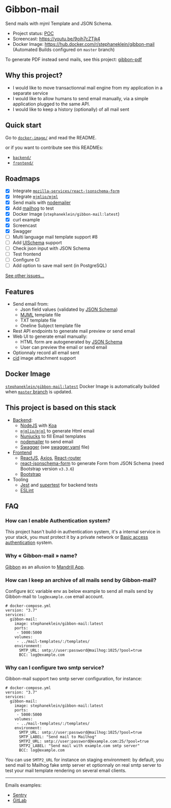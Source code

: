 # Gibbon-mail

Send mails with mjml Template  and JSON Schema.

- Project status: [POC](https://en.wikipedia.org/wiki/Proof_of_concept)
- Screencast: https://youtu.be/9oih7cZTjk4
- Docker Image: https://hub.docker.com/r/stephaneklein/gibbon-mail (Automated Builds configured on `master` branch)

To generate PDF instead send mails, see this project: [gibbon-pdf](https://github.com/stephane-klein/gibbon-pdf)

## Why this project?

- I would like to move transactionnal mail engine from my application in a separate service
- I would like to allow humans to send email manually, via a simple application plugged to the same API.
- I would like to keep a history (optionally) of all mail sent

## Quick start

Go to [`docker-image/`](docker-image/) and read the README.

or if you want to contribute see this READMEs:

- [`backend/`](backend/)
- [`frontend/`](frontend/)

## Roadmaps

- [x] Integrate [`mozilla-services/react-jsonschema-form`](https://github.com/mozilla-services/react-jsonschema-form)
- [x] Integrate [`mjmlio/mjml`](https://github.com/mjmlio/mjml)
- [x] Send mails with [nodemailer](https://nodemailer.com)
- [x] Add [mailhog](https://github.com/mailhog/MailHog) to test
- [x] Docker Image (`stephaneklein/gibbon-mail:latest`)
- [x] curl example
- [x] Screencast
- [x] Swagger
- [ ] Multi language mail template support #8
- [ ] Add [UISchema](https://react-jsonschema-form.readthedocs.io/en/latest/) support
- [ ] Check json input with JSON Schema
- [ ] Test frontend
- [ ] Configure CI
- [ ] Add option to save mail sent (in PostgreSQL)

[See other issues...](https://github.com/stephane-klein/gibbon-mail/issues)


## Features

- Send email from:
  - Json field values (validated by [JSON Schema](https://json-schema.org/))
  - [MJML](https://github.com/mjmlio/mjml) template file
  - TXT template file
  - Oneline Subject template file
- Rest API endpoints to generate mail preview or send email
- Web UI to generate email manually:
  - HTML form are autogenerated by [JSON Schema](https://json-schema.org/)
  - User can preview the email or send email
- Optionnaly record all email sent
- [cid](https://nodemailer.com/message/embedded-images/) image attachment support

## Docker Image

[`stephaneklein/gibbon-mail:latest`](https://hub.docker.com/r/stephaneklein/gibbon-mail/builds) Docker Image is automatically builded when [`master` branch](https://github.com/stephane-klein/gibbon-mail/tree/master/) is updated.

## This project is based on this stack

- [Backend](backend/):
  - [NodeJS](https://nodejs.org/en/) with [Koa](https://koajs.com/)
  - [`mjmlio/mjml`](https://github.com/mjmlio/mjml) to generate Html email
  - [Nunjucks](https://mozilla.github.io/nunjucks/) to fill Email templates
  - [nodemailer](https://nodemailer.com) to send email
  - [Swagger](https://swagger.io/tools/swagger-ui/) (see [swagger.yaml](backend/src/swagger.yaml) file)
- [Frontend](frontend/)
  - [ReactJS](https://en.reactjs.org/), [Axios](https://github.com/axios/axios), [React-router](https://github.com/ReactTraining/react-router)
  - [react-jsonschema-form](https://github.com/mozilla-services/react-jsonschema-form) to generate Form from JSON Schema (need Bootstrap version `v3.3.6`)
  - [Bootstrap](https://getbootstrap.com/)
- Tooling
  - [Jest](https://jestjs.io/) and [supertest](https://github.com/visionmedia/supertest) for backend tests
  - [ESLint](https://eslint.org/)


## FAQ

### How can I enable Authentication system?

This project hasn't build-in authentication system, it's a internal service in your stack,
you must protect it by a private network or [Basic access authentication](https://en.wikipedia.org/wiki/Basic_access_authentication) system.

### Why « Gibbon-mail » name?

[Gibbon](https://en.wikipedia.org/wiki/Gibbon) as an allusion to [Mandrill App](https://mandrill.com/).

### How can I keep an archive of all mails send by Gibbon-mail?

Configure `BCC` variable env as below example to send all mails send by Gibbon-mail to `log@example.com` email account.

```
# docker-compose.yml
version: "3.7"
services:
  gibbon-mail:
    image: stephaneklein/gibbon-mail:latest
    ports:
     - 5000:5000
    volumes:
     - ../mail-templates/:/templates/
    environment:
      SMTP_URL: smtp://user:password@mailhog:1025/?pool=true
      BCC: log@example.com
```

### Why can I configure two smtp service?

Gibbon-mail support two smtp server configuration, for instance:

```
# docker-compose.yml
version: "3.7"
services:
  gibbon-mail:
    image: stephaneklein/gibbon-mail:latest
    ports:
     - 5000:5000
    volumes:
     - ../mail-templates/:/templates/
    environment:
      SMTP_URL: smtp://user:password@mailhog:1025/?pool=true
      SMTP_LABEL: "Send mail to Mailhog"
      SMTP2_URL: smtp://user:password@example.com:25/?pool=true
      SMTP2_LABEL: "Send mail with example.com smtp server"
      BCC: log@example.com
```

You can use `SMTP2_URL` for instance on staging environment: by default, you send mail to Mailhog fake smtp server et optionnaly on real smtp server to test your mail template rendering on several email clients. 

---

Emails examples:

- [Sentry](https://github.com/getsentry/sentry/tree/master/src/sentry/templates/sentry/emails)
- [GitLab](https://gitlab.com/gitlab-org/gitlab-ce/tree/master/app/views/notify)

